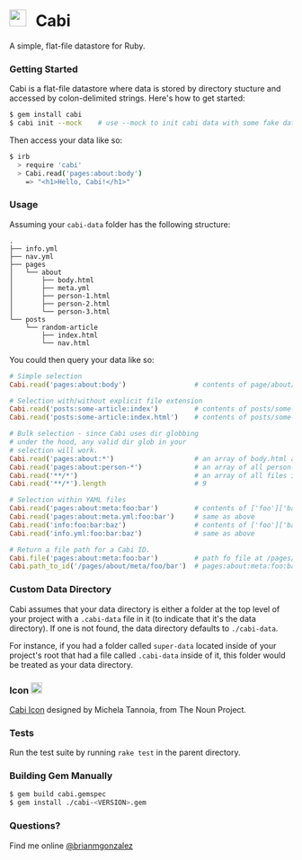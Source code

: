 # <img src="https://rawgithub.com/briangonzalez/cabi-gem/master/data/cabi.svg" width=30 style="margin-right: 10px"> Cabi

A simple, flat-file datastore for Ruby.

### Getting Started

Cabi is a flat-file datastore where data is stored by directory stucture and accessed by colon-delimited strings. Here's how to get started:

``` bash
$ gem install cabi
$ cabi init --mock    # use --mock to init cabi data with some fake data
```

Then access your data like so:

```bash
$ irb
  > require 'cabi'
  > Cabi.read('pages:about:body')
    => "<h1>Hello, Cabi!</h1>"
```

### Usage

Assuming your `cabi-data` folder has the following structure:

    .
    ├── info.yml
    ├── nav.yml
    ├── pages
    │   └── about
    │       ├── body.html
    │       ├── meta.yml
    │       ├── person-1.html
    │       ├── person-2.html
    │       └── person-3.html
    └── posts
        └── random-article
            ├── index.html
            └── nav.html
            

You could then query your data like so:

```ruby
# Simple selection
Cabi.read('pages:about:body')                 # contents of page/about/body.html

# Selection with/without explicit file extension
Cabi.read('posts:some-article:index')         # contents of posts/some-article/index.html
Cabi.read('posts:some-article:index.html')    # contents of posts/some-article/index.html

# Bulk selection - since Cabi uses dir globbing 
# under the hood, any valid dir glob in your 
# selection will work.
Cabi.read('pages:about:*')                    # an array of body.html and meta.yml contents
Cabi.read('pages:about:person-*')             # an array of all person-* html files
Cabi.read('**/*')                             # an array of all files in data
Cabi.read('**/*').length                      # 9

# Selection within YAML files
Cabi.read('pages:about:meta:foo:bar')         # contents of ['foo']['bar'] in page/about/meta.yml hash
Cabi.read('pages:about:meta.yml:foo:bar')     # same as above
Cabi.read('info:foo:bar:baz')                 # contents of ['foo']['bar']['baz'] in info.yml hash
Cabi.read('info.yml:foo:bar:baz')             # same as above

# Return a file path for a Cabi ID.
Cabi.file('pages:about:meta:foo:bar')         # path fo file at /pages/about/meta/foo/bar
Cabi.path_to_id('/pages/about/meta/foo/bar')  # pages:about:meta:foo:bar
```

### Custom Data Directory

Cabi assumes that your data directory is either a folder at the top level of your project with a `.cabi-data` file in it (to indicate that it's the data directory). If one is not found, the data directory defaults to `./cabi-data`.

For instance, if you had a folder called `super-data` located inside of your project's root that had a file called `.cabi-data` inside of it, this folder would be treated as your data directory.

### Icon <img src="https://rawgithub.com/briangonzalez/cabi-gem/master/data/cabi.svg" width=20 style="margin-right: 10px">

[Cabi Icon](http://thenounproject.com/noun/file-cabinet/#icon-No22117) designed by Michela Tannoia, from The Noun Project.

### Tests
Run the test suite by running `rake test` in the parent directory.

### Building Gem Manually
```bash
$ gem build cabi.gemspec
$ gem install ./cabi-<VERSION>.gem
```

### Questions?
Find me online [@brianmgonzalez](http://twitter.com/brianmgonzalez)